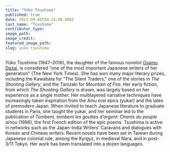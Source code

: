 ```yaml
---
title: "Yūko Tsushima"
published: true
date: 2011-09-08T04:24:00.000Z
last_name: "Tsushima"
contributor_type:
image_path:
image_credit:
featured_image_path:
slug: yuko-tsushima
---
```


Yūko Tsushima (1947–2016), the daughter of the famous novelist [Osamu Dazai](http://ndbooks.com/author/osamu-dazai), is considered "one of the most important Japanese writers of her generation" (The New York Times). She has won many major literary prizes, including the Kawabata for "The Silent Traders," one of the stories in _The Shooting Gallery_, and the Tanizaki for _Mountain of Fire_. Her early fiction, from which _The Shooting Gallery_ is drawn, was largely based on her experience as a single mother. Her multilayered narrative techniques have increasingly taken inspiration from the Ainu oral epics (yukar) and the tales of premodern Japan. When invited to teach Japanese literature to graduate students in Paris, she taught the yukar, and her seminar led to the publication of _Tombent, tombent les gouttes d’argent: Chants du peuple aïnou_ (1996), the first French edition of the epic poems. Tsushima is active in networks such as the Japan-India Writers’ Caravans and dialogues with Korean and Chinese writers. Recent novels have been set in Taiwan during Japanese colonial rule, among the Kyrgyz, in medieval Nara, and in post-3/11 Tokyo. Her work has been translated into a dozen languages.<span></span>

